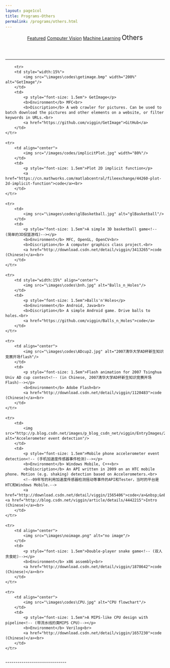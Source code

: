 ```yaml
---
layout: page1col
title: Programs-Others
permalink: /programs/others.html
---
```


<header class="post-header">
	<div class="page-subtitle" >
		<a href="index.html">Featured</a>
		<a href="cv.html" style="word-spacing: 0em;">Computer Vision</a>
		<a href="ml.html" style="word-spacing: 0em;">Machine Learning</a>
		<span style="font-size: 1.5em">Others</span>
	</div>
</header>

--------------------------------

<table border="0">
		
		<tr>
		<td style="width:15%">
			<img src="\images\codes\getimage.bmp" width="200%" alt="GetImage"/>
		</td>
		<td>
			<p style="font-size: 1.5em"> GetImage</p>
			<b>Environment</b> MFC<br>
			<b>Discription</b> A web crawler for pictures. Can be used to batch download the pictures and other elements on a website, or filter keywords in URLs.<br>
			<a href="https://github.com/viggin/GetImage">GitHub</a>
		</td>
	</tr>
	
	<tr>
		<td align="center">
			<img src="/images/codes/implicitPlot.jpg" width="80%"/>
		</td>
		<td>
			<p style="font-size: 1.5em">Plot 2D implicit function</p>
			<a href="https://cn.mathworks.com/matlabcentral/fileexchange/44260-plot-2d-implicit-function">code</a><br>
		</td>
	</tr>
	
	<tr>
		<td>
			<img src="\images\codes\glBasketball.jpg" alt="glBasketball"/>
		</td>
		<td>
			<p style="font-size: 1.5em">A simple 3D basketball game<!--  (简单的3D投篮游戏)--></p>
			<b>Environment</b> MFC, OpenGL, OpenCV<br>
			<b>Discription</b> A computer graphics class project.<br>
			<a href="http://download.csdn.net/detail/viggin/3413265">code (Chinese)</a><br>
		</td>
	</tr>

	<tr>
		<td style="width:15%" align="center">
			<img src="\images\codes\bnh.jpg" alt="Balls_n_Holes"/>
		</td>
		<td>
			<p style="font-size: 1.5em">Balls'n'Holes</p>
			<b>Environment</b> Android, Java<br>
			<b>Discription</b> A simple Android game. Drive balls to holes.<br>
			<a href="https://github.com/viggin/Balls_n_Holes">code</a>
		</td>
	</tr>

	<tr>
		<td align="center">
			<img src="\images\codes\ADcup2.jpg" alt="2007清华大学AD杯新生知识竞赛开场flash"/>
		</td>
		<td>
			<p style="font-size: 1.5em">Flash animation for 2007 Tsinghua Univ AD cup contest<!-- (in Chinese, 2007清华大学AD杯新生知识竞赛开场Flash)--></p>
			<b>Environment</b> Adobe Flash<br>
			<a href="http://download.csdn.net/detail/viggin/1120483">code (Chinese)</a><br>
		</td>
	</tr>

	<tr>
		<td>
			<img src="http://p.blog.csdn.net/images/p_blog_csdn_net/viggin/EntryImages/20090813/z111111111111111.jpg" alt="Accelerometer event detection"/>
		</td>
		<td>
			<p style="font-size: 1.5em">Mobile phone accelerometer event detection<!-- (手机加速度传感器事件检测)--></p>
			<b>Environment</b> Windows Mobile, C++<br>
			<b>Discription</b> An API written in 2009 on an HTC mobile phone. Motion (e.g. shaking) detection based on Accelerometers.<br>
			<!--09年写的利用加速度传感器检测摇动等事件的API和Tester，当时的平台是HTC和Windows Mobile.-->
			<a href="http://download.csdn.net/detail/viggin/1565406">code</a>&nbsp;&nbsp; <a href="http://blog.csdn.net/viggin/article/details/4442215">Intro (Chinese)</a><br>
		</td>
	</tr>

	<tr>
		<td align="center">
			<img src="\images\noimage.png" alt="no image"/>
		</td>
		<td>
			<p style="font-size: 1.5em">Double-player snake game<!-- (双人贪食蛇)--></p>
			<b>Environment</b> x86 assembly<br>
			<a href="http://download.csdn.net/detail/viggin/1878642">code (Chinese)</a><br>
		</td>
	</tr>

	<tr>
		<td align="center">
			<img src="\images\codes\CPU.jpg" alt="CPU flowchart"/>
		</td>
		<td>
			<p style="font-size: 1.5em">A MIPS-like CPU design with pipeline<!-- (带流水线的类MIPS CPU)--></p>
			<b>Environment</b> Verilog<br>
			<a href="http://download.csdn.net/detail/viggin/1657230">code (Chinese)</a><br>
		</td>
	</tr>

</table>
------------------------------
